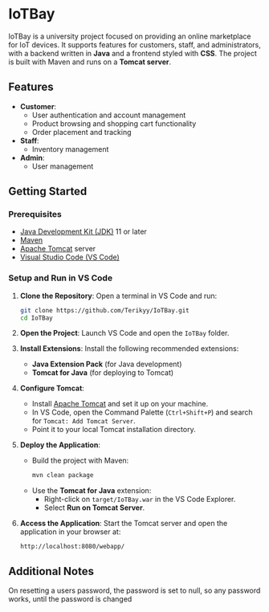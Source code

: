 # IoTBay

IoTBay is a university project focused on providing an online marketplace for IoT devices. It supports features for customers, staff, and administrators, with a backend written in **Java** and a frontend styled with **CSS**. The project is built with Maven and runs on a **Tomcat server**.

## Features

- **Customer**:
  - User authentication and account management
  - Product browsing and shopping cart functionality
  - Order placement and tracking
- **Staff**:
  - Inventory management
- **Admin**:
  - User management

## Getting Started

### Prerequisites

- [Java Development Kit (JDK)](https://www.oracle.com/java/technologies/javase-downloads.html) 11 or later
- [Maven](https://maven.apache.org/)
- [Apache Tomcat](https://tomcat.apache.org/) server
- [Visual Studio Code (VS Code)](https://code.visualstudio.com/)

### Setup and Run in VS Code

1. **Clone the Repository**:
   Open a terminal in VS Code and run:
   ```bash
   git clone https://github.com/Terikyy/IoTBay.git
   cd IoTBay
   ```

2. **Open the Project**:
   Launch VS Code and open the `IoTBay` folder.

3. **Install Extensions**:
   Install the following recommended extensions:
   - **Java Extension Pack** (for Java development)
   - **Tomcat for Java** (for deploying to Tomcat)

4. **Configure Tomcat**:
   - Install [Apache Tomcat](https://tomcat.apache.org/) and set it up on your machine.
   - In VS Code, open the Command Palette (`Ctrl+Shift+P`) and search for `Tomcat: Add Tomcat Server`.
   - Point it to your local Tomcat installation directory.

5. **Deploy the Application**:
   - Build the project with Maven:
     ```bash
     mvn clean package
     ```
   - Use the **Tomcat for Java** extension:
     - Right-click on `target/IoTBay.war` in the VS Code Explorer.
     - Select **Run on Tomcat Server**.

6. **Access the Application**:
   Start the Tomcat server and open the application in your browser at:
   ```
   http://localhost:8080/webapp/
   ```
   
## Additional Notes
On resetting a users password, the password is set to null, so any password works, until the password is changed
